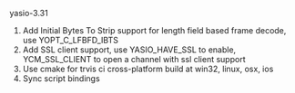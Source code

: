 yasio-3.31
1. Add Initial Bytes To Strip support for length field based frame decode, use YOPT_C_LFBFD_IBTS
2. Add SSL client support, use YASIO_HAVE_SSL to enable, YCM_SSL_CLIENT to open a channel with ssl client support
3. Use cmake for trvis ci cross-platform build at win32, linux, osx, ios
4. Sync script bindings
